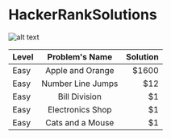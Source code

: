 # HackerRankSolutions
![alt text][logo]

[logo]: https://3rhv048ivse2zy4er2sbddh1-wpengine.netdna-ssl.com/wp-content/uploads/2020/09/hackerrank.png

| Level        |Problem's Name            | Solution  |
| -------------|:-------------:| -----:|
| Easy | Apple and Orange | $1600 |
| Easy | Number Line Jumps     |   $12 |
| Easy | Bill Division     |    $1 |
| Easy | Electronics Shop   |    $1 |
| Easy | Cats and a Mouse    |    $1 |

